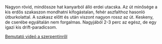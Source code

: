 Nagyon rövid, mindössze hat kanyarból álló erdei utacska. Az út minősége a kis erdős szakaszon mondhatni kifogástalan, fehér aszfalthoz hasonló útburkolattal. A szakasz előtt és után viszont nagyon rossz az út. Keskeny, de cserébe egyáltalán nem forgalmas. Nagyjából 2-3 perc az egész, de egy igazi kis drift-paradicsom.

[Bemutató videó a szerpentinről](https://youtu.be/9sQlnUoyn6A)